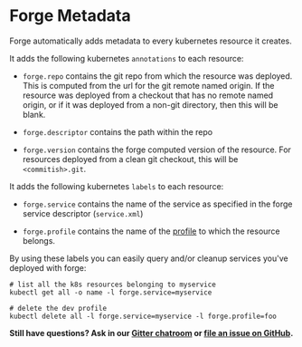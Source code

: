 # Forge Metadata

Forge automatically adds metadata to every kubernetes resource it
creates.

It adds the following kubernetes `annotations` to each resource:

- `forge.repo` contains the git repo from which the resource was
  deployed. This is computed from the url for the git remote named
  origin. If the resource was deployed from a checkout that has no
  remote named origin, or if it was deployed from a non-git directory,
  then this will be blank.

- `forge.descriptor` contains the path within the repo

- `forge.version` contains the forge computed version of the
  resource. For resources deployed from a clean git checkout, this
  will be `<commitish>.git`.

It adds the following kubernetes `labels` to each resource:

- `forge.service` contains the name of the service as specified in the
  forge service descriptor (`service.xml`)

- `forge.profile` contains the name of the
  [profile](docs/reference/profiles.md) to which the resource belongs.

By using these labels you can easily query and/or cleanup services
you've deployed with forge:

    # list all the k8s resources belonging to myservice
    kubectl get all -o name -l forge.service=myservice

    # delete the dev profile
    kubectl delete all -l forge.service=myservice -l forge.profile=foo

**Still have questions? Ask in our [Gitter chatroom](https://gitter.im/datawire/forge) or [file an issue on GitHub](https://github.com/datawire/forge/issues/new).**
